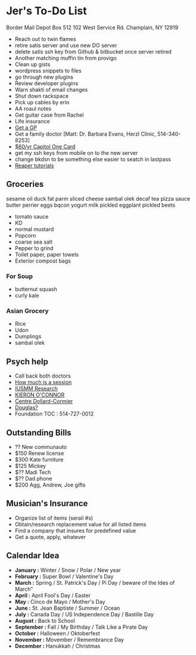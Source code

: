 # Jer's To-Do List

Border Mail Depot
Box 512
102 West Service Rd.
Champlain, NY
12919

- Reach out to twin flames
- retire satis server and use new DO server
- delete satis ssh key from Github & bitbucket once server retired
- Another matching muffin tin from provigo
- Clean up gists
- wordpress snippets to files
- go through new plugins
- Review developer plugins
- Warn shakti of email changes
- Shut down rackspace
- Pick up cables by erin
- AA roaul notes
- Get guitar case from Rachel
- Life insurance
- [Get a GP](http://gamf.gouv.qc.ca/index_en.html)
- Get a family doctor [Matt: Dr. Barbara Evans, Herzl Clinic, 514-340-8253]
- [$60/yr Capitol One Card](http://bit.ly/28Os44b)
- get my ssh keys from mobile on to the new server 
- change bkdsn to be something else easier to seatch in lastpass
- [Reaper tutorials](http://www.kennymania.com/reaper-videos/)

## Groceries

sesame oil
duck fat
parm
sliced cheese
sambal olek
decaf tea
pizza sauce
butter
perrier
eggs
bqcon
yogurt
milk
pickled eggplant
pickled beets
- tomato sauce
- KD
- normal mustard
- Popcorn
- coarse sea salt
- Pepper to grind
- Toilet paper, paper towels
- Exterior compost bags

### For Soup

- butternut squash
- curly kale

### Asian Grocery

- Rice
- Udon
- Dumplings
- sambal olek

## Psych help

- Call back both doctors
- [How much is a session](http://objectif-couple.com)
- [IUSMM Research](http://www.iusmm.ca/research.html)
- [KIERON O'CONNOR](http://www.iusmm.ca/kieronoconnor.html)
- [Centre Dollard-Cormier](http://dependancemontreal.ca/programmes-et-services/adultes)
- [Douglas?](http://www.douglas.qc.ca/?locale=en)
- Foundation TOC : 514-727-0012

## Outstanding Bills

- ?? New communauto
- $150 Renew license
- $300 Kate furniture
- $125 Mickey
- $?? Madi Tech
- $?? Dad phone
- $200 Agg, Andrew, Joe gifts

## Musician's Insurance

- Organize list of items (serail #s)
- Obtain/research replacement value for all listed items
- Find a company that insures for predefined value
- Get a quote, apply, whatever

## Calendar Idea

- **January :** Winter / Snow / Polar / New year
- **February :** Super Bowl / Valentine's Day
- **March :** Spring / St. Patrick's Day / Pi Day / beware of the Ides of March”
- **April :** April Fool's Day / Easter
- **May :** Cinco de Mayo / Mother's Day
- **June :** St. Jean Baptiste / Summer / Ocean
- **July :** Canada Day / US Independence Day / Bastille Day
- **August :** Back to School
- **September :** Fall / My Birthday / Talk Like a Pirate Day
- **October :** Halloween / Oktoberfest
- **November :** Movember / Remembrance Day
- **December :** Hanukkah / Christmas
